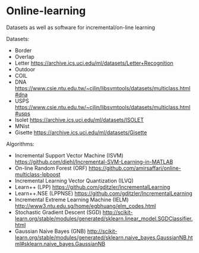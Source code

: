 # Online-learning
Datasets as well as software for incremental/on-line learning

Datasets:
- Border
- Overlap
- Letter  https://archive.ics.uci.edu/ml/datasets/Letter+Recognition
- Outdoor
- COIL
- DNA     https://www.csie.ntu.edu.tw/~cjlin/libsvmtools/datasets/multiclass.html#dna
- USPS    https://www.csie.ntu.edu.tw/~cjlin/libsvmtools/datasets/multiclass.html#usps
- Isolet  https://archive.ics.uci.edu/ml/datasets/ISOLET
- MNist
- Gisette https://archive.ics.uci.edu/ml/datasets/Gisette


Algorithms:
- Incremental Support Vector Machine (ISVM) https://github.com/diehl/Incremental-SVM-Learning-in-MATLAB
- On-line Random Forest (ORF) https://github.com/amirsaffari/online-multiclass-lpboost
- Incremental Learning Vector Quantization (ILVQ)
- Learn++ (LPP) https://github.com/gditzler/IncrementalLearning
- Learn++.NSE (LPPNSE) https://github.com/gditzler/IncrementalLearning
- Incremental Extreme Learning Machine (IELM) http://www3.ntu.edu.sg/home/egbhuang/elm_codes.html
- Stochastic Gradient Descent (SGD) http://scikit-learn.org/stable/modules/generated/sklearn.linear_model.SGDClassifier.html
- Gaussian Naive Bayes (GNB) http://scikit-learn.org/stable/modules/generated/sklearn.naive_bayes.GaussianNB.html#sklearn.naive_bayes.GaussianNB
